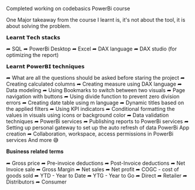 Completed working on codebasics PowerBi course
 
 One Major takeaway from the course I learnt is, it's not about the tool, it is about solving the problem.
 
 𝗟𝗲𝗮𝗿𝗻𝘁 𝗧𝗲𝗰𝗵 𝘀𝘁𝗮𝗰𝗸𝘀
 
 ➦ SQL
 ➦ PowerBi Desktop
 ➦ Excel
 ➦ DAX language
 ➦ DAX studio (for optimizing the report)
 
 
 𝗟𝗲𝗮𝗿𝗻𝘁 𝗣𝗼𝘄𝗲𝗿𝗕𝗜 𝘁𝗲𝗰𝗵𝗻𝗶𝗾𝘂𝗲𝘀
 
 ➦ What are all the questions should be asked before staring the project
 ➦ Creating calculated columns
 ➦ Creating measure using DAX language
 ➦ Data modeling
 ➦ Using Bookmarks to switch between two visuals
 ➦ Page navigation with buttons
 ➦ Using divide function to prevent zero division errors
 ➦ Creating date table using m language
 ➦ Dynamic titles based on the applied filters
 ➦ Using KPI indicators
 ➦ Conditional formatting the values in visuals using icons or background color
 ➦ Data validation techniques
 ➦ PowerBi services
 ➦ Publishing reports to PowerBi services
 ➦ Setting up personal gateway to set up the auto refresh of data
 PowerBi App creation
 ➦ Collaboration, workspace, access permissions in PowerBi services
 And more 😅
 
 𝐁𝐮𝐬𝐢𝐧𝐞𝐬𝐬 𝐫𝐞𝐥𝐚𝐭𝐞𝐝 𝐭𝐞𝐫𝐦𝐬
 
 ➦ Gross price
 ➦ Pre-invoice deductions
 ➦ Post-Invoice deductions
 ➦ Net Invoice sale
 ➦ Gross Margin
 ➦ Net sales
 ➦ Net profit
 ➦ COGC - cost of goods sold
 ➦ YTD - Year to Date
 ➦ YTG - Year to Go
 ➦ Direct
 ➦ Retailer
 ➦ Distributors
 ➦ Consumer
